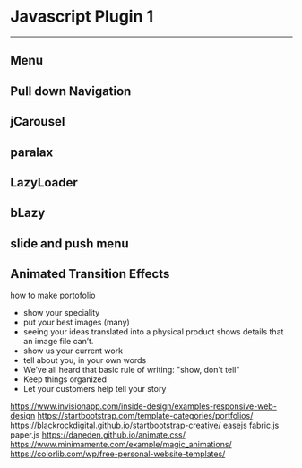 # Javascript Plugin 1

---
[](https://www.templatemonster.com/blog/19-lightweight-jquery-plugins-for-professional-web-development/)
## Menu
## Pull down Navigation
## jCarousel
## paralax
## LazyLoader

[](https://colorlib.com/wp/jquery-plugins-effects/)
## bLazy
## slide and push menu
## Animated Transition Effects


how to make portofolio
* show your speciality
* put your best images (many)
* seeing your ideas translated into a physical product shows details that an image file can’t.
* show us your current work
* tell about you, in your own words
* We’ve all heard that basic rule of writing:  "show, don't tell"
* Keep things organized
* Let your customers help tell your story


https://www.invisionapp.com/inside-design/examples-responsive-web-design
https://startbootstrap.com/template-categories/portfolios/  
https://blackrockdigital.github.io/startbootstrap-creative/
easejs
fabric.js
paper.js
https://daneden.github.io/animate.css/
https://www.minimamente.com/example/magic_animations/
https://colorlib.com/wp/free-personal-website-templates/